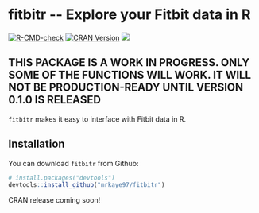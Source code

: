 fitbitr -- Explore your Fitbit data in R
=======

<!-- badges: start -->
[![R-CMD-check](https://github.com/mrkaye97/fitbitr/workflows/R-CMD-check/badge.svg)](https://github.com/mrkaye97/fitbitr/actions)
[![CRAN Version](http://www.r-pkg.org/badges/version/fitbitr)](http://cran.rstudio.com/web/packages/fitbitr) ![](http://cranlogs.r-pkg.org/badges/grand-total/fitbitr)
<!-- badges: end -->

## THIS PACKAGE IS A WORK IN PROGRESS. ONLY SOME OF THE FUNCTIONS WILL WORK. IT WILL NOT BE PRODUCTION-READY UNTIL VERSION 0.1.0 IS RELEASED

`fitbitr` makes it easy to interface with Fitbit data in R.

Installation
------------

You can download `fitbitr` from Github:

``` r
# install.packages("devtools")
devtools::install_github("mrkaye97/fitbitr")
```

CRAN release coming soon!

